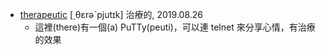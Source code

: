 - [therapeutic](https://tw.dictionary.search.yahoo.com/search?p=therapeutic) [͵θɛrəˋpjutɪk] 治療的, 2019.08.26
  - 這裡(there)有一個(a) PuTTy(peuti)，可以連 telnet 來分享心情，有治療的效果

